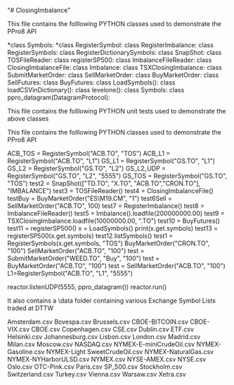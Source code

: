 "# ClosingImbalance" 
<p>
This file contains the folllowing PYTHON classes used to demonstrate the PPro8 API

  *class Symbols:
  *class RegisterSymbol:
  class RegisterImbalance:
  class RegisterSymbols:
  class RegisterDictionarySymbols:
  class SnapShot:
  class TOSFileReader:
  class registerSP500:
  class ImbalanceFileReader:
  class ClosingImbalanceFile:
  class Imbalance:
  class TSXClosingImbalance:
  class SubmitMarketOrder:
  class SellMarketOrder:
  class BuyMarketOrder:
  class SellFutures:
  class BuyFutures:
  class LoadSymbols():
  class loadCSVinDictionary():
  class levelone():
  class Symbols:
  class ppro_datagram(DatagramProtocol):

This file contains the folllowing PYTHON unit tests used to demonstrate the above classes

This file contains the folllowing PYTHON classes used to demonstrate the PPro8 API

  ACB_TOS = RegisterSymbol("ACB.TO", "TOS")
  ACB_L1  = RegisterSymbol("ACB.TO", "L1")
  GS_L1   = RegisterSymbol("GS.TO", "L1")
  GS_L2   = RegisterSymbol("GS.TO", "L2")
  GS_L2_UDP = RegisterSymbol("GS.TO", "L2", "5555")
  GS_TOS  = RegisterSymbol("GS.TO", "TOS")
  test2 = SnapShot(["TD.TO", "X.TO", "ACB.TO","CRON.TO"], "IMBALANCE")
  test3 = TOSFileReader()
  test4 = ClosingImbalanceFile()
  testBuy  = BuyMarketOrder("ES\M19.CM", "1")
  test6Sell = SellMarketOrder("ACB.TO", 100)
  test7 = RegisterImbalance()
  test8 = ImbalanceFileReader()
  test5 = Imbalance().loadfile(200000000.00)
  test9 = TSXClosingImbalance.loadfile(10000000.00, ".TO")
  test10 = BuyFutures()
  test11 = registerSP500()
  x = LoadSymbols()
  print(x.get.symbols)
  test13 = registerSP500(x.get.symbols)
  test12.listSymbols()
  test1 = RegisterSymbols(x.get.symbols, "TOS")
  BuyMarketOrder("CRON.TO", "100")
  SellMarketOrder("ACB.TO", "100")
  test = SubmitMarketOrder("WEED.TO", "Buy", "100")
  test = BuyMarketOrder("ACB.TO", "100")
  test = SellMarketOrder("ACB.TO", "100")
  L1=RegisterSymbol("ACB.TO", "L1", "5555")

  reactor.listenUDP(5555, ppro_datagram())
  reactor.run()

It also contains a \data folder containing various Exchange Symbol Lists traded at DTTW

  Amsterdam.csv
  Bovespa.csv
  Brussels.csv
  CBOE-BITCOIN.csv
  CBOE-VIX.csv
  CBOE.csv
  Copenhagen.csv
  CSE.csv
  Dublin.csv
  ETF.csv
  Helsinki.csv
  Johannesburg.csv
  Lisbon.csv
  London.csv
  Madrid.csv
  Milan.csv
  Moscow.csv
  NASDAQ.csv
  NYMEX-E-miniCrudeOil.csv
  NYMEX-Gasoline.csv
  NYMEX-Light SweetCrudeOil.csv
  NYMEX-NaturalGas.csv
  NYMEX-NYHarborULSD.csv
  NYMEX.csv
  NYSE-AMEX.csv
  NYSE.csv
  Oslo.csv
  OTC-Pink.csv
  Paris.csv
  SP_500.csv
  Stockholm.csv
  Switzerland.csv
  Turkey.csv
  Vienna.csv
  Warsaw.csv
  Xetra.csv
</p>


